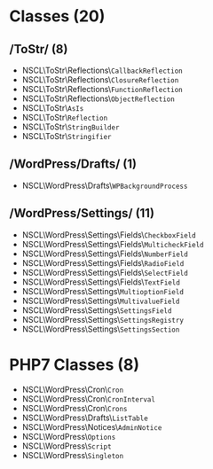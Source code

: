 # Classes (20)

## /ToStr/ (8)

* NSCL\ToStr\Reflections\\`CallbackReflection`
* NSCL\ToStr\Reflections\\`ClosureReflection`
* NSCL\ToStr\Reflections\\`FunctionReflection`
* NSCL\ToStr\Reflections\\`ObjectReflection`
* NSCL\ToStr\\`AsIs`
* NSCL\ToStr\\`Reflection`
* NSCL\ToStr\\`StringBuilder`
* NSCL\ToStr\\`Stringifier`

## /WordPress/Drafts/ (1)

* NSCL\WordPress\Drafts\\`WPBackgroundProcess`

## /WordPress/Settings/ (11)

* NSCL\WordPress\Settings\Fields\\`CheckboxField`
* NSCL\WordPress\Settings\Fields\\`MulticheckField`
* NSCL\WordPress\Settings\Fields\\`NumberField`
* NSCL\WordPress\Settings\Fields\\`RadioField`
* NSCL\WordPress\Settings\Fields\\`SelectField`
* NSCL\WordPress\Settings\Fields\\`TextField`
* NSCL\WordPress\Settings\\`MultioptionField`
* NSCL\WordPress\Settings\\`MultivalueField`
* NSCL\WordPress\Settings\\`SettingsField`
* NSCL\WordPress\Settings\\`SettingsRegistry`
* NSCL\WordPress\Settings\\`SettingsSection`

# PHP7 Classes (8)

* NSCL\WordPress\Cron\\`Cron`
* NSCL\WordPress\Cron\\`CronInterval`
* NSCL\WordPress\Cron\\`Crons`
* NSCL\WordPress\Drafts\\`ListTable`
* NSCL\WordPress\Notices\\`AdminNotice`
* NSCL\WordPress\\`Options`
* NSCL\WordPress\\`Script`
* NSCL\WordPress\\`Singleton`

